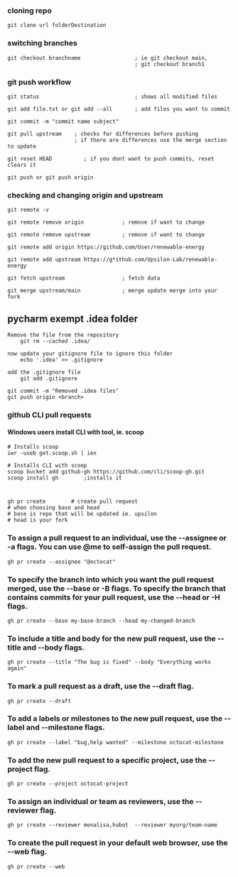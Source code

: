 ### cloning repo
    git clone url folderDestination


### switching branches
    git checkout branchname                 ; ie git checkout main,
                                            ; git checkout branch1

### git push workflow
    git status                              ; shows all modified files
    
    git add file.txt or git add --all       ; add files you want to commit            
    
    git commit -m "commit name subject"

    git pull upstream    ; checks for differences before pushing
                         ; if there are differences use the merge section to update

    git reset HEAD          ; if you dont want to push commits, reset clears it
    
    git push or git push origin
### checking and changing origin and upstream
    git remote -v

    git remote remove origin            ; remove if want to change
    
    git remote remove upstream          ; remove if want to change
    
    git remote add origin https://github.com/User/renewable-energy
    
    git remote add upstream https://g*ithub.com/Upsilon-Lab/renewable-energy
    
    git fetch upstream                  ; fetch data
    
    git merge upstream/main             ; merge update merge into your fork

## pycharm exempt .idea folder
    Remove the file from the repository
        git rm --cached .idea/
    
    now update your gitignore file to ignore this folder
        echo '.idea' >> .gitignore
    
    add the .gitignore file
        git add .gitignore
    
    git commit -m "Removed .idea files"
    git push origin <branch>

### github CLI pull requests
#### Windows users install CLI with tool, ie. scoop
    # Installs scoop
    iwr -useb get.scoop.sh | iex

    # Installs CLI with scoop
    scoop bucket add github-gh https://github.com/cli/scoop-gh.git
    scoop install gh        ;installs it
#
    gh pr create        # create pull request
    # when choosing base and head
    # base is repo that will be updated ie. upsilon
    # head is your fork

### To assign a pull request to an individual, use the --assignee or -a flags. You can use @me to self-assign the pull request.
    gh pr create --assignee "@octocat"

### To specify the branch into which you want the pull request merged, use the --base or -B flags. To specify the branch that contains commits for your pull request, use the --head or -H flags.
    gh pr create --base my-base-branch --head my-changed-branch

### To include a title and body for the new pull request, use the --title and --body flags.
    gh pr create --title "The bug is fixed" --body "Everything works again"

### To mark a pull request as a draft, use the --draft flag.
    gh pr create --draft

### To add a labels or milestones to the new pull request, use the --label and --milestone flags.
    gh pr create --label "bug,help wanted" --milestone octocat-milestone

### To add the new pull request to a specific project, use the --project flag.
    gh pr create --project octocat-project

### To assign an individual or team as reviewers, use the --reviewer flag.
    gh pr create --reviewer monalisa,hubot  --reviewer myorg/team-name

### To create the pull request in your default web browser, use the --web flag.
    gh pr create --web
